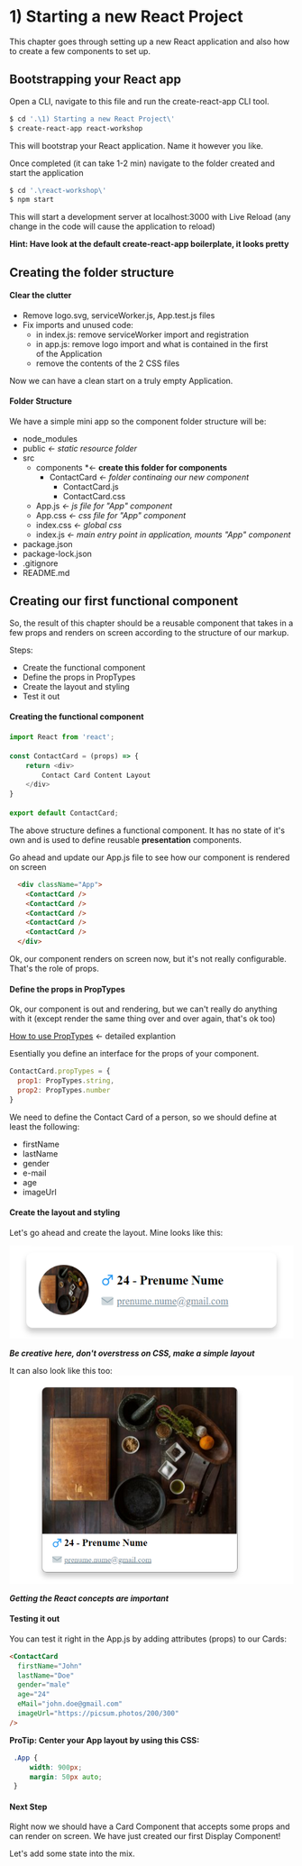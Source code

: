 # 1) Starting a new React Project
This chapter goes through setting up a new React application and also how to create a few components to set up.

## Bootstrapping your React app
Open a CLI, navigate to this file and run the create-react-app CLI tool.
```bash
$ cd '.\1) Starting a new React Project\'
$ create-react-app react-workshop
```
This will bootstrap your React application. Name it however you like.

Once completed (it can take 1-2 min) navigate to the folder created and start the application
```bash
$ cd '.\react-workshop\'
$ npm start
```

This will start a development server at localhost:3000 with Live Reload (any change in the code will cause the application to reload)

**Hint: Have look at the default create-react-app boilerplate, it looks pretty**

## Creating the folder structure

#### Clear the clutter
* Remove logo.svg, serviceWorker.js, App.test.js files
* Fix imports and unused code:
  * in index.js: remove serviceWorker import and registration
  * in app.js: remove logo import and what is contained in the first <div> of the Application
  * remove the contents of the 2 CSS files

Now we can have a clean start on a truly empty Application.

#### Folder Structure
We have a simple mini app so the component folder structure will be:
* node_modules
* public *<- static resource folder*
* src
  * components *<- __create this folder for components__ 
    * ContactCard *<- folder continaing our new component*
      * ContactCard.js
      * ContactCard.css
  * App.js *<- js file for "App" component*
  * App.css *<- css file for "App" component*
  * index.css *<- global css*
  * index.js *<- main entry point in application, mounts "App" component*
* package.json
* package-lock.json
* .gitignore
* README.md

## Creating our first functional component

So, the result of this chapter should be a reusable component that takes in a few props and renders on screen according to the structure of our markup.

Steps: 
* Create the functional component
* Define the props in PropTypes
* Create the layout and styling 
* Test it out

#### Creating the functional component
```javascript
import React from 'react';

const ContactCard = (props) => {
    return <div>
        Contact Card Content Layout
    </div>
}

export default ContactCard;
```

The above structure defines a functional component. It has no state of it's own and is used to define reusable **presentation** components.

Go ahead and update our App.js file to see how our component is rendered on screen
```HTML
  <div className="App">
    <ContactCard />
    <ContactCard />
    <ContactCard />
    <ContactCard />
    <ContactCard />
  </div>
```

Ok, our component renders on screen now, but it's not really configurable. That's the role of props.

#### Define the props in PropTypes
Ok, our component is out and rendering, but we can't really do anything with it (except render the same thing over and over again, that's ok too)

[How to use PropTypes](https://reactjs.org/docs/typechecking-with-proptypes.html) <- detailed explantion

Esentially you define an interface for the props of your component.

```javascript
ContactCard.propTypes = {
  prop1: PropTypes.string,
  prop2: PropTypes.number
}
```

We need to define the Contact Card of a person, so we should define at least the following: 
* firstName
* lastName
* gender
* e-mail
* age
* imageUrl

#### Create the layout and styling 
Let's go ahead and create the layout. Mine looks like this: 

![Card](../Readme_Images/1_CardFinal.png "Card")

***Be creative here, don't overstress on CSS, make a simple layout***

It can also look like this too:
![Card 2](../Readme_Images/1_CardSimpleOption.png "Card 2")

***Getting the React concepts are important***

#### Testing it out
You can test it right in the App.js by adding attributes (props) to our Cards:

```html
<ContactCard
  firstName="John"
  lastName="Doe"
  gender="male"
  age="24"
  eMail="john.doe@gmail.com"
  imageUrl="https://picsum.photos/200/300"
/>
```

**ProTip: Center your App layout by using this CSS:**
```CSS
 .App {
     width: 900px;
     margin: 50px auto;
 }
```

#### Next Step

Right now we should have a Card Component that accepts some props and can render on screen. We have just created our first Display Component!

Let's add some state into the mix.
